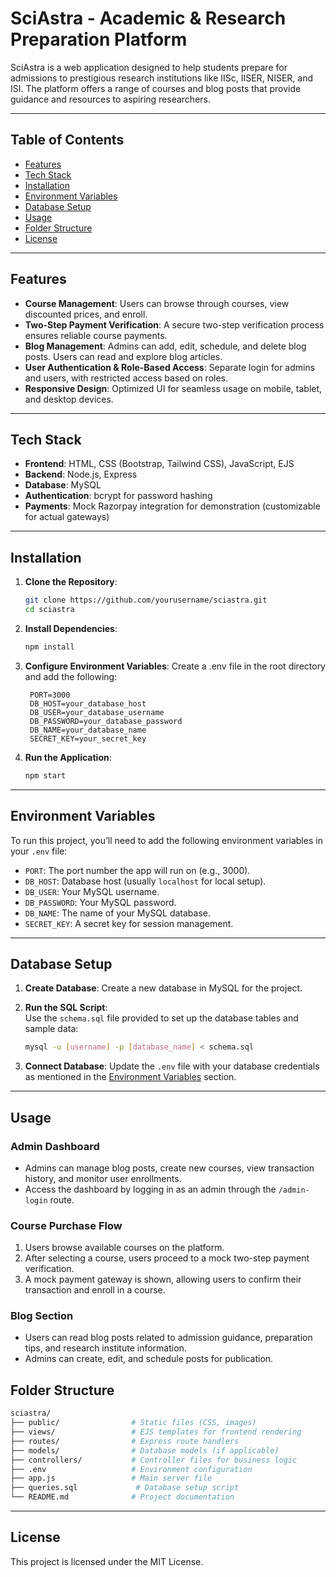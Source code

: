 
# SciAstra - Academic & Research Preparation Platform

SciAstra is a web application designed to help students prepare for admissions to prestigious research institutions like IISc, IISER, NISER, and ISI. The platform offers a range of courses and blog posts that provide guidance and resources to aspiring researchers.

---

## Table of Contents
- [Features](#features)
- [Tech Stack](#tech-stack)
- [Installation](#installation)
- [Environment Variables](#environment-variables)
- [Database Setup](#database-setup)
- [Usage](#usage)
- [Folder Structure](#folder-structure)
- [License](#license)

---

## Features

- **Course Management**: Users can browse through courses, view discounted prices, and enroll.
- **Two-Step Payment Verification**: A secure two-step verification process ensures reliable course payments.
- **Blog Management**: Admins can add, edit, schedule, and delete blog posts. Users can read and explore blog articles.
- **User Authentication & Role-Based Access**: Separate login for admins and users, with restricted access based on roles.
- **Responsive Design**: Optimized UI for seamless usage on mobile, tablet, and desktop devices.

---

## Tech Stack

- **Frontend**: HTML, CSS (Bootstrap, Tailwind CSS), JavaScript, EJS
- **Backend**: Node.js, Express
- **Database**: MySQL
- **Authentication**: bcrypt for password hashing
- **Payments**: Mock Razorpay integration for demonstration (customizable for actual gateways)

---

## Installation

1. **Clone the Repository**:
   ```bash
   git clone https://github.com/yourusername/sciastra.git
   cd sciastra

2. **Install Dependencies**:
   ```bash
   npm install

3. **Configure Environment Variables**:
   Create a .env file in the root directory and add the following:
   ```plaintext
    PORT=3000
    DB_HOST=your_database_host
    DB_USER=your_database_username
    DB_PASSWORD=your_database_password
    DB_NAME=your_database_name
    SECRET_KEY=your_secret_key

4. **Run the Application**:
    ```bash
    npm start

---

## Environment Variables

To run this project, you’ll need to add the following environment variables in your `.env` file:

- `PORT`: The port number the app will run on (e.g., 3000).
- `DB_HOST`: Database host (usually `localhost` for local setup).
- `DB_USER`: Your MySQL username.
- `DB_PASSWORD`: Your MySQL password.
- `DB_NAME`: The name of your MySQL database.
- `SECRET_KEY`: A secret key for session management.

---

## Database Setup

1. **Create Database**: 
   Create a new database in MySQL for the project.

2. **Run the SQL Script**:  
   Use the `schema.sql` file provided to set up the database tables and sample data:

   ```bash
   mysql -u [username] -p [database_name] < schema.sql

3. **Connect Database**:
   Update the `.env` file with your database credentials as mentioned in the [Environment Variables](#environment-variables) section.

---

## Usage

### Admin Dashboard
- Admins can manage blog posts, create new courses, view transaction history, and monitor user enrollments.
- Access the dashboard by logging in as an admin through the `/admin-login` route.

### Course Purchase Flow
1. Users browse available courses on the platform.
2. After selecting a course, users proceed to a mock two-step payment verification.
3. A mock payment gateway is shown, allowing users to confirm their transaction and enroll in a course.

### Blog Section
- Users can read blog posts related to admission guidance, preparation tips, and research institute information.
- Admins can create, edit, and schedule posts for publication.


## Folder Structure

```bash
sciastra/
├── public/                # Static files (CSS, images)
├── views/                 # EJS templates for frontend rendering
├── routes/                # Express route handlers
├── models/                # Database models (if applicable)
├── controllers/           # Controller files for business logic
├── .env                   # Environment configuration
├── app.js                 # Main server file
├── queries.sql             # Database setup script
└── README.md              # Project documentation
```

---

## License
This project is licensed under the MIT License.

